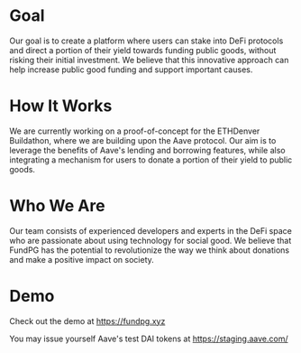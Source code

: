 # Goal
Our goal is to create a platform where users can stake into DeFi protocols and direct a portion of their yield towards funding public goods, without risking their initial investment. We believe that this innovative approach can help increase public good funding and support important causes.

# How It Works
We are currently working on a proof-of-concept for the ETHDenver Buildathon, where we are building upon the Aave protocol. Our aim is to leverage the benefits of Aave's lending and borrowing features, while also integrating a mechanism for users to donate a portion of their yield to public goods.

# Who We Are
Our team consists of experienced developers and experts in the DeFi space who are passionate about using technology for social good. We believe that FundPG has the potential to revolutionize the way we think about donations and make a positive impact on society.

# Demo
Check out the demo at https://fundpg.xyz

You may issue yourself Aave's test DAI tokens at https://staging.aave.com/  
